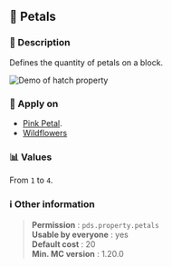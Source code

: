 ## :cherry_blossom: Petals

### :memo: Description
Defines the quantity of petals on a block.

![Demo of hatch property](../../assets/properties/petals.gif ':size=90%')


### :dart: Apply on
- [Pink Petal](https://minecraft.wiki/w/Pink_Petals).
- [Wildflowers](https://minecraft.wiki/w/Wildflowers)

### :bar_chart: Values
From ``1`` to ``4``.

### :information_source: Other information

> **Permission** : ``pds.property.petals``<br>
> **Usable by everyone** : yes<br>
>  **Default cost** : 20<br>
>  **Min. MC version** : 1.20.0
